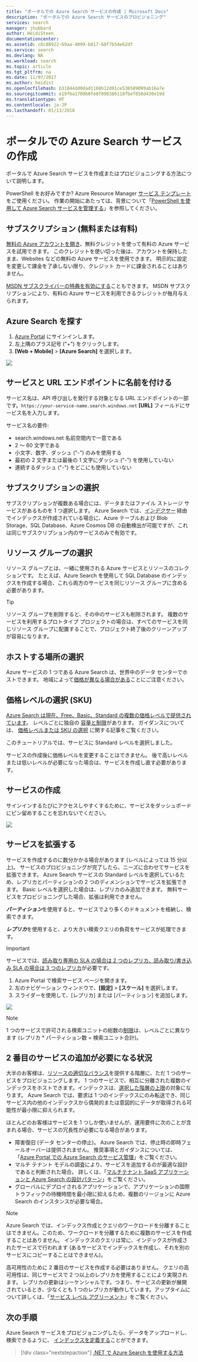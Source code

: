 ```yaml
---
title: "ポータルでの Azure Search サービスの作成 | Microsoft Docs"
description: "ポータルでの Azure Search サービスのプロビジョニング"
services: search
manager: jhubbard
author: HeidiSteen
documentationcenter: 
ms.assetid: c8c88922-69aa-4099-b817-60f7b54e62df
ms.service: search
ms.devlang: NA
ms.workload: search
ms.topic: article
ms.tgt_pltfrm: na
ms.date: 11/07/2017
ms.author: heidist
ms.openlocfilehash: b31844dd0dad1168b12d91ce536589099ab16a7e
ms.sourcegitcommit: e19f6a1709b0fe0f898386118fbef858d430e19d
ms.translationtype: HT
ms.contentlocale: ja-JP
ms.lasthandoff: 01/13/2018
---
```

# <a name="create-an-azure-search-service-in-the-portal"></a>ポータルでの Azure Search サービスの作成

ポータルで Azure Search サービスを作成またはプロビジョニングする方法について説明します。 

PowerShell をお好みですか? Azure Resource Manager [サービス テンプレート](https://azure.microsoft.com/resources/templates/101-azure-search-create/)をご使用ください。 作業の開始にあたっては、背景について「[PowerShell を使用して Azure Search サービスを管理する](search-manage-powershell.md)」を参照してください。

## <a name="subscribe-free-or-paid"></a>サブスクリプション (無料または有料)

[無料の Azure アカウントを開き](https://azure.microsoft.com/pricing/free-trial/?WT.mc_id=A261C142F)、無料クレジットを使って有料の Azure サービスを試用できます。 このクレジットを使い切った後は、アカウントを保持したまま、Websites などの無料の Azure サービスを使用できます。 明示的に設定を変更して課金を了承しない限り、クレジット カードに課金されることはありません。

[MSDN サブスクライバーの特典を有効にする](https://azure.microsoft.com/pricing/member-offers/msdn-benefits-details/?WT.mc_id=A261C142F)こともできます。 MSDN サブスクリプションにより、有料の Azure サービスを利用できるクレジットが毎月与えられます。 

## <a name="find-azure-search"></a>Azure Search を探す
1. [Azure Portal](https://portal.azure.com/) にサインインします。
2. 左上隅のプラス記号 ("+") をクリックします。
3. **[Web + Mobile]** > **[Azure Search]** を選択します。

![](./media/search-create-service-portal/find-search3.png)

## <a name="name-the-service-and-url-endpoint"></a>サービスと URL エンドポイントに名前を付ける

サービス名は、API 呼び出しを発行する対象となる URL エンドポイントの一部です。`https://your-service-name.search.windows.net` **[URL]** フィールドにサービス名を入力します。 

サービス名の要件:
   * search.windows.net 名前空間内で一意である
   * 2 ～ 60 文字である
   * 小文字、数字、ダッシュ ("-") のみを使用する
   * 最初の 2 文字または最後の 1 文字にダッシュ ("-") を使用していない
   * 連続するダッシュ ("-") をどこにも使用していない

## <a name="select-a-subscription"></a>サブスクリプションの選択
サブスクリプションが複数ある場合には、データまたはファイル ストレージ サービスがあるものを 1 つ選択します。 Azure Search では、[*インデクサー*](search-indexer-overview.md) 経由でインデックスが作成されている場合に、Azure テーブルおよび Blob Storage、SQL Database、Azure Cosmos DB の自動検出が可能ですが、これは同じサブスクリプション内のサービスのみで有効です。

## <a name="select-a-resource-group"></a>リソース グループの選択
リソース グループとは、一緒に使用される Azure サービスとリソースのコレクションです。 たとえば、Azure Search を使用して SQL Database のインデックスを作成する場合、これら両方のサービスを同じリソース グループに含める必要があります。

> [!TIP]
> リソース グループを削除すると、その中のサービスも削除されます。 複数のサービスを利用するプロトタイプ プロジェクトの場合は、すべてのサービスを同じリソース グループに配置することで、プロジェクト終了後のクリーンアップが容易になります。 

## <a name="select-a-hosting-location"></a>ホストする場所の選択 
Azure サービスの 1 つである Azure Search は、世界中のデータ センターでホストできます。 地域によって[価格が異なる場合がある](https://azure.microsoft.com/pricing/details/search/)ことにご注意ください。

## <a name="select-a-pricing-tier-sku"></a>価格レベルの選択 (SKU)
[Azure Search は現在、Free、Basic、Standard の複数の価格レベルで提供されています](https://azure.microsoft.com/pricing/details/search/)。 レベルごとに独自の [容量と制限](search-limits-quotas-capacity.md)があります。 ガイダンスについては、 [価格レベルまたは SKU の選択](search-sku-tier.md) に関する記事をご覧ください。

このチュートリアルでは、サービスに Standard レベルを選択しました。

サービスの作成後に価格レベルを変更することはできません。 後で高いレベルまたは低いレベルが必要になった場合は、サービスを作成し直す必要があります。

## <a name="create-your-service"></a>サービスの作成

サインインするたびにアクセスしやすくするために、サービスをダッシュボードにピン留めすることを忘れないでください。

![](./media/search-create-service-portal/new-service3.png)

## <a name="scale-your-service"></a>サービスを拡張する
サービスを作成するのに数分かかる場合があります (レベルによっては 15 分以上)。 サービスのプロビジョニングが完了したら、ニーズに合わせてサービスを拡張できます。 Azure Search サービスの Standard レベルを選択しているため、レプリカとパーティションの 2 つのディメンションでサービスを拡張できます。 Basic レベルを選択した場合は、レプリカのみ追加できます。 無料サービスをプロビジョニングした場合、拡張は利用できません。

***パーティション***を使用すると、サービスでより多くのドキュメントを格納し、検索できます。

***レプリカ***を使用すると、より大きい検索クエリの負荷をサービスが処理できます。

> [!Important]
> サービスでは、[読み取り専用の SLA の場合は 2 つのレプリカ、読み取り/書き込み SLA の場合は 3 つのレプリカ](https://azure.microsoft.com/support/legal/sla/search/v1_0/)が必要です。

1. Azure Portal で検索サービス ページを開きます。
2. 左のナビゲーション ウィンドウで、**[設定]** > **[スケール]** を選択します。
3. スライダーを使用して、[レプリカ] または [パーティション] を追加します。

![](./media/search-create-service-portal/settings-scale.png)

> [!Note] 
> 1 つのサービスで許可される検索ユニットの総数の[制限](search-limits-quotas-capacity.md)は、レベルごとに異なります (レプリカ * パーティション数 = 検索ユニット合計)。

## <a name="when-to-add-a-second-service"></a>2 番目のサービスの追加が必要になる状況

大半のお客様は、[リソースの適切なバランス](search-sku-tier.md)を提供する階層に、ただ 1 つのサービスをプロビジョニングします。 1 つのサービスで、相互に分離された複数のインデックスをホストできます。インデックスは、[選択した階層の上限](search-capacity-planning.md)の対象になります。 Azure Search では、要求は 1 つのインデックスにのみ転送でき、同じサービス内の他のインデックスから偶発的または意図的にデータが取得される可能性が最小限に抑えられます。

ほとんどのお客様はサービスを 1 つしか使いませんが、運用要件に次のことが含まれる場合、サービスの冗長性が必要になる場合があります。

+ 障害復旧 (データ センターの停止)。 Azure Search では、停止時の即時フェールオーバーは提供されません。 推奨事項とガイダンスについては、「[Azure Portal での Azure Search のサービス管理](search-manage.md)」をご覧ください。
+ マルチ テナント モデルの調査により、サービスを追加するのが最適な設計であると判断された場合。 詳しくは、「[マルチテナント SaaS アプリケーションと Azure Search の設計パターン](search-modeling-multitenant-saas-applications.md)」をご覧ください。
+ グローバルにデプロイされるアプリケーションで、アプリケーションの国際トラフィックの待機時間を最小限に抑えるため、複数のリージョンに Azure Search のインスタンスが必要な場合。

> [!NOTE]
> Azure Search では、インデックス作成とクエリのワークロードを分離することはできません。このため、ワークロードを分離するために複数のサービスを作成することはありません。 インデックスのクエリは常に、インデックスが作成されたサービスで行われます (あるサービスでインデックスを作成し、それを別のサービスにコピーすることはできません)。
>

高可用性のために 2 番目のサービスを作成する必要はありません。 クエリの高可用性は、同じサービスで 2 つ以上のレプリカを使用することにより実現されます。 レプリカの更新はシーケンシャルです。つまり、サービスの更新が展開されているとき、少なくとも 1 つのレプリカが動作しています。アップタイムについて詳しくは、「[サービス レベル アグリーメント](https://azure.microsoft.com/support/legal/sla/search/v1_0/)」をご覧ください。

## <a name="next-steps"></a>次の手順
Azure Search サービスをプロビジョニングしたら、データをアップロードし、検索できるように、 [インデックスを定義する](search-what-is-an-index.md)ことができます。 

> [!div class="nextstepaction"]
> [.NET で Azure Search を使用する方法](search-howto-dotnet-sdk.md)
